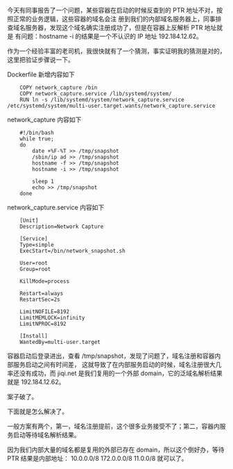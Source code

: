 今天有同事报告了一个问题，某些容器在启动的时候反查到的 PTR 地址不对，按照正常的业务逻辑，这些容器的域名会注
册到我们的内部域名服务器上，同事排查域名服务器，发现这个域名确实注册成功了，但是在容器上反解析 PTR 地址就是
有问题：hostname -i 的结果是一个不认识的 IP 地址 192.184.12.62。

作为一个经验丰富的老司机，我很快就有了一个猜测，事实证明我的猜测是对的，这里把验证步骤说一下。

Dockerfile 新增内容如下

        COPY network_capture /bin
        COPY network_capture.service /lib/systemd/system/
        RUN ln -s /lib/systemd/system/network_capture.service /etc/systemd/system/multi-user.target.wants/network_capture.service

network_capture 内容如下

        #!/bin/bash
        while true;
        do
            date +%F-%T >> /tmp/snapshot
            /sbin/ip ad >> /tmp/snapshot
            hostname -f >> /tmp/snapshot
            hostname -i >> /tmp/snapshot

            sleep 1
            echo >> /tmp/snapshot
        done

network_capture.service 内容如下

        [Unit]
        Description=Network Capture

        [Service]
        Type=simple
        ExecStart=/bin/network_snapshot.sh

        User=root
        Group=root

        KillMode=process

        Restart=always
        RestartSec=2s

        LimitNOFILE=8192
        LimitMEMLOCK=infinity
        LimitNPROC=8192

        [Install]
        WantedBy=multi-user.target

容器启动后登录进出，查看 /tmp/snapshot，发现了问题了，域名注册和容器内部服务启动之间有时间差，
这就导致了在内部服务启动的时候，域名注册很大几率还没有成功，而 jiqi.net 是我们复用的一个外部
domain，它的泛域名解析结果就是 192.184.12.62。

案子破了。

下面就是怎么解决了。

一般方案有两个，第一，域名注册提前，这个很多业务接受不了；第二，容器内服务启动等待域名解析结果。

因为我们内部大量的域名都是复用的外部已存在 domain，所以这个倒好办，等待 PTR 结果是内部地址：
10.0.0.0/8 172.0.0.0/8 11.0.0/8 就可以了。
